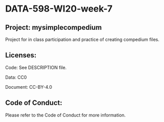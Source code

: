 # DATA-598-WI20-week-7
## Project: mysimplecompedium
Project for in class participation and practice of creating compedium files.

## Licenses:
Code: See DESCRIPTION file.

Data: CC0

Document: CC-BY-4.0

## Code of Conduct:
Please refer to the Code of Conduct for more information.
